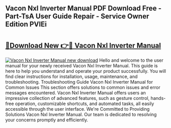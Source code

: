## Vacon Nxl Inverter Manual PDF Download Free - Part-TsA User Guide Repair - Service Owner Edition PVlEi

# <h2><a href="http://cf13387.oget.top/?id=Vacon+Nxl+Inverter+Manual">🔗Download New 👉🔴 Vacon Nxl Inverter Manual</a></h2>

[![Vacon Nxl Inverter Manual new download](https://i.imgur.com/5g1atiW.png)](http://cf13387.oget.top/?id=Vacon+Nxl+Inverter+Manual)
Hello and welcome to the user manual for your newly received Vacon Nxl Inverter Manual. This guide is here to help you understand and operate your product successfully. You will find clear instructions for installation, usage, maintenance, and troubleshooting. Troubleshooting Guide Vacon Nxl Inverter Manual for Common Issues This section offers solutions to common issues and error messages encountered. Vacon Nxl Inverter Manual offers users an impressive collection of advanced features, such as gesture control, hands-free operation, customizable shortcuts, and automated tasks, all easily accessible through the user interface. We're Committed to Providing Solutions Vacon Nxl Inverter Manual. Our team is dedicated to resolving your concerns promptly and efficiently.
